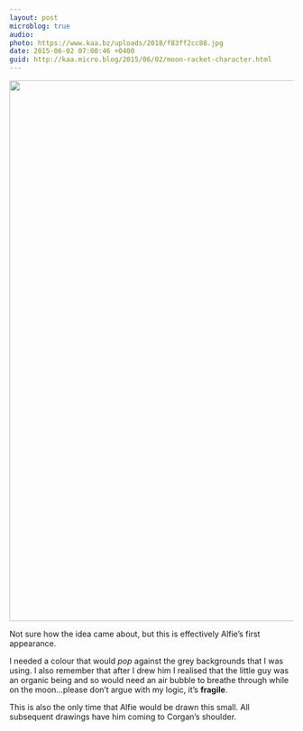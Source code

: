 ```yaml
---
layout: post
microblog: true
audio: 
photo: https://www.kaa.bz/uploads/2018/f83ff2cc88.jpg
date: 2015-06-02 07:00:46 +0400
guid: http://kaa.micro.blog/2015/06/02/moon-racket-character.html
---
```

<img src="https://www.kaa.bz/uploads/2018/f83ff2cc88.jpg" alt="" width="640" height="960" class="alignnone size-full wp-image-174" />

Not sure how the idea came about, but this is effectively Alfie’s first appearance.

I needed a colour that would <em>pop</em> against the grey backgrounds that I was using. I also remember that after I drew him I realised that the little guy was an organic being and so would need an air bubble to breathe through while on the moon…please don’t argue with my logic, it’s <strong>fragile</strong>.

This is also the only time that Alfie would be drawn this small. All subsequent drawings have him coming to Corgan’s shoulder.
